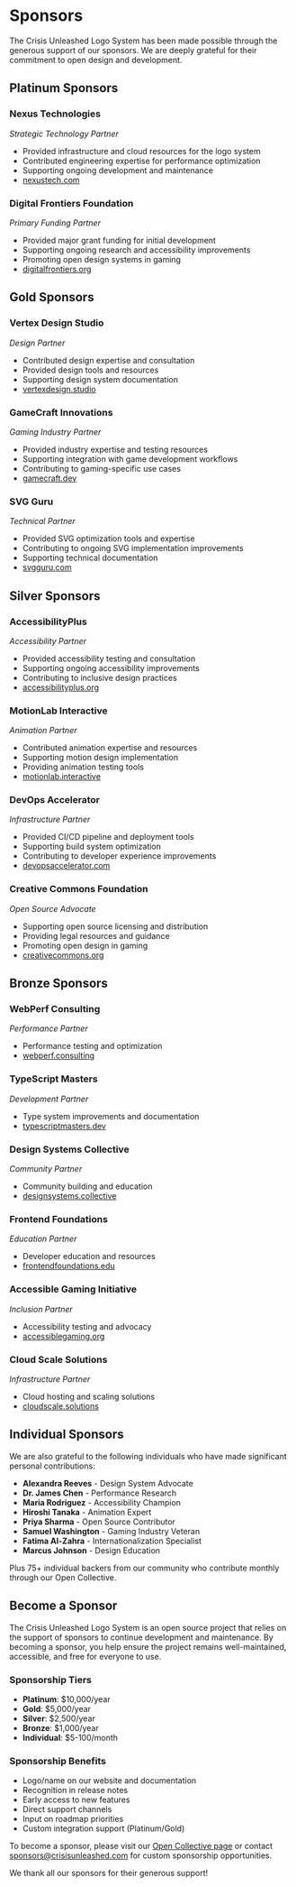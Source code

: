 # Sponsors

The Crisis Unleashed Logo System has been made possible through the generous support of our sponsors. We are deeply grateful for their commitment to open design and development.

## Platinum Sponsors

<div class="sponsor-tier platinum">

### Nexus Technologies
*Strategic Technology Partner*
- Provided infrastructure and cloud resources for the logo system
- Contributed engineering expertise for performance optimization
- Supporting ongoing development and maintenance
- [nexustech.com](https://nexustech.com)

### Digital Frontiers Foundation
*Primary Funding Partner*
- Provided major grant funding for initial development
- Supporting ongoing research and accessibility improvements
- Promoting open design systems in gaming
- [digitalfrontiers.org](https://digitalfrontiers.org)

</div>

## Gold Sponsors

<div class="sponsor-tier gold">

### Vertex Design Studio
*Design Partner*
- Contributed design expertise and consultation
- Provided design tools and resources
- Supporting design system documentation
- [vertexdesign.studio](https://vertexdesign.studio)

### GameCraft Innovations
*Gaming Industry Partner*
- Provided industry expertise and testing resources
- Supporting integration with game development workflows
- Contributing to gaming-specific use cases
- [gamecraft.dev](https://gamecraft.dev)

### SVG Guru
*Technical Partner*
- Provided SVG optimization tools and expertise
- Contributing to ongoing SVG implementation improvements
- Supporting technical documentation
- [svgguru.com](https://svgguru.com)

</div>

## Silver Sponsors

<div class="sponsor-tier silver">

### AccessibilityPlus
*Accessibility Partner*
- Provided accessibility testing and consultation
- Supporting ongoing accessibility improvements
- Contributing to inclusive design practices
- [accessibilityplus.org](https://accessibilityplus.org)

### MotionLab Interactive
*Animation Partner*
- Contributed animation expertise and resources
- Supporting motion design implementation
- Providing animation testing tools
- [motionlab.interactive](https://motionlab.interactive)

### DevOps Accelerator
*Infrastructure Partner*
- Provided CI/CD pipeline and deployment tools
- Supporting build system optimization
- Contributing to developer experience improvements
- [devopsaccelerator.com](https://devopsaccelerator.com)

### Creative Commons Foundation
*Open Source Advocate*
- Supporting open source licensing and distribution
- Providing legal resources and guidance
- Promoting open design in gaming
- [creativecommons.org](https://creativecommons.org)

</div>

## Bronze Sponsors

<div class="sponsor-tier bronze">

### WebPerf Consulting
*Performance Partner*
- Performance testing and optimization
- [webperf.consulting](https://webperf.consulting)

### TypeScript Masters
*Development Partner*
- Type system improvements and documentation
- [typescriptmasters.dev](https://typescriptmasters.dev)

### Design Systems Collective
*Community Partner*
- Community building and education
- [designsystems.collective](https://designsystems.collective)

### Frontend Foundations
*Education Partner*
- Developer education and resources
- [frontendfoundations.edu](https://frontendfoundations.edu)

### Accessible Gaming Initiative
*Inclusion Partner*
- Accessibility testing and advocacy
- [accessiblegaming.org](https://accessiblegaming.org)

### Cloud Scale Solutions
*Infrastructure Partner*
- Cloud hosting and scaling solutions
- [cloudscale.solutions](https://cloudscale.solutions)

</div>

## Individual Sponsors

We are also grateful to the following individuals who have made significant personal contributions:

- **Alexandra Reeves** - Design System Advocate
- **Dr. James Chen** - Performance Research
- **Maria Rodriguez** - Accessibility Champion
- **Hiroshi Tanaka** - Animation Expert
- **Priya Sharma** - Open Source Contributor
- **Samuel Washington** - Gaming Industry Veteran
- **Fatima Al-Zahra** - Internationalization Specialist
- **Marcus Johnson** - Design Education

Plus 75+ individual backers from our community who contribute monthly through our Open Collective.

## Become a Sponsor

The Crisis Unleashed Logo System is an open source project that relies on the support of sponsors to continue development and maintenance. By becoming a sponsor, you help ensure the project remains well-maintained, accessible, and free for everyone to use.

### Sponsorship Tiers

- **Platinum**: $10,000/year
- **Gold**: $5,000/year
- **Silver**: $2,500/year
- **Bronze**: $1,000/year
- **Individual**: $5-100/month

### Sponsorship Benefits

- Logo/name on our website and documentation
- Recognition in release notes
- Early access to new features
- Direct support channels
- Input on roadmap priorities
- Custom integration support (Platinum/Gold)

To become a sponsor, please visit our [Open Collective page](https://opencollective.com/crisis-unleashed-logo-system) or contact sponsors@crisisunleashed.com for custom sponsorship opportunities.

We thank all our sponsors for their generous support!
